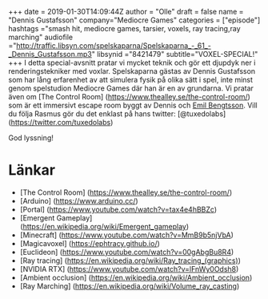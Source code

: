 +++
date = 2019-01-30T14:09:44Z
author = "Olle"
draft = false
name = "Dennis Gustafsson"
company="Mediocre Games"
categories = ["episode"]
hashtags ="smash hit, mediocre games, tarsier, voxels, ray tracing,ray marching"
audiofile ="http://traffic.libsyn.com/spelskaparna/Spelskaparna_-_61_-_Dennis_Gustafsson.mp3"
libsynid ="8421479"
subtitle="VOXEL-SPECIAL!"
+++
I detta special-avsnitt pratar vi mycket teknik och gör ett djupdyk ner i renderingstekniker med voxlar. Spelskaparna gästas av Dennis Gustafsson som har lång erfarenhet av att simulera fysik på olika sätt i spel, inte minst genom spelstudion Mediocre Games där han är en av grundarna. Vi pratar även om [The Control Room] (https://www.thealley.se/the-control-room/) som är ett immersivt escape room byggt av Dennis och [Emil Bengtsson](https://twitter.com/resident_emil). Vill du följa Rasmus gör du det enklast på hans twitter: [@tuxedolabs] (https://twitter.com/tuxedolabs)

God lyssning!
# Länkar
* [The Control Room] (https://www.thealley.se/the-control-room/)
* [Arduino] (https://www.arduino.cc/)
* [Portal] (https://www.youtube.com/watch?v=tax4e4hBBZc)
* [Emergent Gameplay] (https://en.wikipedia.org/wiki/Emergent_gameplay)
* [Minecraft] (https://www.youtube.com/watch?v=MmB9b5njVbA)
* [Magicavoxel] (https://ephtracy.github.io/)
* [Euclideon] (https://www.youtube.com/watch?v=00gAbgBu8R4)
* [Ray tracing] (https://en.wikipedia.org/wiki/Ray_tracing_(graphics))
* [NVIDIA RTX] (https://www.youtube.com/watch?v=lFnWy0Odsh8)
* [Ambient occlusion] (https://en.wikipedia.org/wiki/Ambient_occlusion)
* [Ray Marching] (https://en.wikipedia.org/wiki/Volume_ray_casting)


